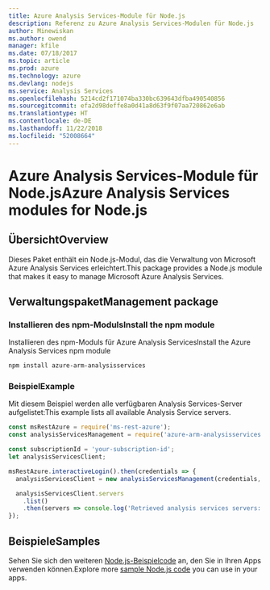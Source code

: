 ```yaml
---
title: Azure Analysis Services-Module für Node.js
description: Referenz zu Azure Analysis Services-Modulen für Node.js
author: Minewiskan
ms.author: owend
manager: kfile
ms.date: 07/18/2017
ms.topic: article
ms.prod: azure
ms.technology: azure
ms.devlang: nodejs
ms.service: Analysis Services
ms.openlocfilehash: 5214cd2f171074ba330bc639643dfba490540856
ms.sourcegitcommit: efa2d98deffe8a0d41a8d63f9f07aa720862e6ab
ms.translationtype: HT
ms.contentlocale: de-DE
ms.lasthandoff: 11/22/2018
ms.locfileid: "52008664"
---
```

# <a name="azure-analysis-services-modules-for-nodejs"></a><span data-ttu-id="aaf58-103">Azure Analysis Services-Module für Node.js</span><span class="sxs-lookup"><span data-stu-id="aaf58-103">Azure Analysis Services modules for Node.js</span></span>

## <a name="overview"></a><span data-ttu-id="aaf58-104">Übersicht</span><span class="sxs-lookup"><span data-stu-id="aaf58-104">Overview</span></span>
<span data-ttu-id="aaf58-105">Dieses Paket enthält ein Node.js-Modul, das die Verwaltung von Microsoft Azure Analysis Services erleichtert.</span><span class="sxs-lookup"><span data-stu-id="aaf58-105">This package provides a Node.js module that makes it easy to manage Microsoft Azure Analysis Services.</span></span>

## <a name="management-package"></a><span data-ttu-id="aaf58-106">Verwaltungspaket</span><span class="sxs-lookup"><span data-stu-id="aaf58-106">Management package</span></span>

### <a name="install-the-npm-module"></a><span data-ttu-id="aaf58-107">Installieren des npm-Moduls</span><span class="sxs-lookup"><span data-stu-id="aaf58-107">Install the npm module</span></span>

<span data-ttu-id="aaf58-108">Installieren des npm-Moduls für Azure Analysis Services</span><span class="sxs-lookup"><span data-stu-id="aaf58-108">Install the Azure Analysis Services npm module</span></span>

```bash
npm install azure-arm-analysisservices
```

### <a name="example"></a><span data-ttu-id="aaf58-109">Beispiel</span><span class="sxs-lookup"><span data-stu-id="aaf58-109">Example</span></span>

<span data-ttu-id="aaf58-110">Mit diesem Beispiel werden alle verfügbaren Analysis Services-Server aufgelistet:</span><span class="sxs-lookup"><span data-stu-id="aaf58-110">This example lists all available Analysis Service servers.</span></span>

```javascript
const msRestAzure = require('ms-rest-azure');
const analysisServicesManagement = require('azure-arm-analysisservices');

const subscriptionId = 'your-subscription-id';
let analysisServicesClient;

msRestAzure.interactiveLogin().then(credentials => {
  analysisServicesClient = new analysisServicesManagement(credentials, subscriptionId);

  analysisServicesClient.servers
    .list()
    .then(servers => console.log('Retrieved analysis services servers: ', servers));
});
```

## <a name="samples"></a><span data-ttu-id="aaf58-111">Beispiele</span><span class="sxs-lookup"><span data-stu-id="aaf58-111">Samples</span></span>

<span data-ttu-id="aaf58-112">Sehen Sie sich den weiteren [Node.js-Beispielcode](https://azure.microsoft.com/resources/samples/?platform=nodejs) an, den Sie in Ihren Apps verwenden können.</span><span class="sxs-lookup"><span data-stu-id="aaf58-112">Explore more [sample Node.js code](https://azure.microsoft.com/resources/samples/?platform=nodejs) you can use in your apps.</span></span>

